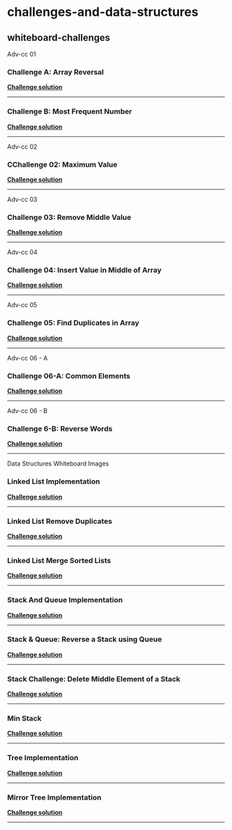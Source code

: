 # challenges-and-data-structures

## whiteboard-challenges

Adv-cc 01

### Challenge A: Array Reversal
[**Challenge solution**](https://github.com/AbdallahDebsawi/challenges-and-data-structures/blob/whiteboard-challenges/challenges-and-data-structures/whiteboard-challenges/Adv-cc%2001/README.md)

---

### Challenge B: Most Frequent Number
[**Challenge solution**](https://github.com/AbdallahDebsawi/challenges-and-data-structures/blob/whiteboard-challenges/challenges-and-data-structures/whiteboard-challenges/Adv-cc%2001/README.md)

---
Adv-cc 02

### CChallenge 02: Maximum Value
[**Challenge solution**](https://github.com/AbdallahDebsawi/challenges-and-data-structures/blob/master/challenges-and-data-structures/whiteboard-challenges/Adv-cc%2002/README.md)

---
Adv-cc 03

### Challenge 03: Remove Middle Value
[**Challenge solution**](https://github.com/AbdallahDebsawi/challenges-and-data-structures/blob/Remove-Middle-Value/challenges-and-data-structures/whiteboard-challenges/Adv-cc%2003/README.md)

---
Adv-cc 04

### Challenge 04: Insert Value in Middle of Array
[**Challenge solution**](https://github.com/AbdallahDebsawi/challenges-and-data-structures/blob/Insert-Middle-Value/challenges-and-data-structures/whiteboard-challenges/Adv-cc%2004/README.md)

---
Adv-cc 05

### Challenge 05: Find Duplicates in Array
[**Challenge solution**](https://github.com/AbdallahDebsawi/challenges-and-data-structures/blob/master/challenges-and-data-structures/Challenges/Find-Duplicates/README.md)

---
Adv-cc 06 - A

### Challenge 06-A: Common Elements
[**Challenge solution**](https://github.com/AbdallahDebsawi/challenges-and-data-structures/blob/master/challenges-and-data-structures/Challenges/Common-Elements/README.md)

---
Adv-cc 06 - B

### Challenge 6-B: Reverse Words
[**Challenge solution**](https://github.com/AbdallahDebsawi/challenges-and-data-structures/blob/Reverse-Words/challenges-and-data-structures/Challenges/Common-Elements/README.md)

---
Data Structures Whiteboard Images

### Linked List Implementation
[**Challenge solution**](https://github.com/AbdallahDebsawi/challenges-and-data-structures/blob/master/challenges-and-data-structures/Data%20Structures/LinkedList/README.md)

---
### Linked List Remove Duplicates
[**Challenge solution**](https://github.com/AbdallahDebsawi/challenges-and-data-structures/blob/master/challenges-and-data-structures/Data%20Structures/LinkedList/RemoveDuplicates/README.md)

---
### Linked List Merge Sorted Lists
[**Challenge solution**](https://github.com/AbdallahDebsawi/challenges-and-data-structures/blob/LinkedList-Merge-Sorted/challenges-and-data-structures/Data%20Structures/LinkedList/MergeSorted/README.md)

---
### Stack And Queue Implementation
[**Challenge solution**](https://github.com/AbdallahDebsawi/challenges-and-data-structures/blob/Stack-and-Queue-Implementation/challenges-and-data-structures/Data%20Structures/Stack%20%26%20Queue/README.md)

---
### Stack & Queue: Reverse a Stack using Queue
[**Challenge solution**](https://github.com/AbdallahDebsawi/challenges-and-data-structures/blob/Reverse-Stack-Using-Queue/challenges-and-data-structures/Data%20Structures/Stack%20%26%20Queue/ReverseStackUsingQueue/README.md)

---
### Stack Challenge: Delete Middle Element of a Stack
[**Challenge solution**](https://github.com/AbdallahDebsawi/challenges-and-data-structures/blob/master/challenges-and-data-structures/Data%20Structures/Stack%20%26%20Queue/DeleteMiddleElement/README.md)

---
### Min Stack
[**Challenge solution**](https://github.com/AbdallahDebsawi/challenges-and-data-structures/blob/Min-Stack/challenges-and-data-structures/Data%20Structures/Stack%20%26%20Queue/MinStack/README.md)

---
### Tree Implementation
[**Challenge solution**](https://github.com/AbdallahDebsawi/challenges-and-data-structures/blob/Tree-Implementation/challenges-and-data-structures/Data%20Structures/Trees/README.md)

---
### Mirror Tree Implementation
[**Challenge solution**](https://github.com/AbdallahDebsawi/challenges-and-data-structures/blob/Mirror-Tree/challenges-and-data-structures/Data%20Structures/Trees/MirrorTree/README.md)

---

